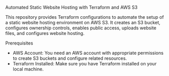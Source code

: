 Automated Static Website Hosting with Terraform and AWS S3

This repository provides Terraform configurations to automate the setup of a static website hosting environment on AWS S3. It creates an S3 bucket, configures ownership controls, enables public access, uploads website files, and configures website hosting.

Prerequisites
- AWS Account: You need an AWS account with appropriate permissions to create S3 buckets and configure related resources.
- Terraform Installed: Make sure you have Terraform installed on your local machine.



